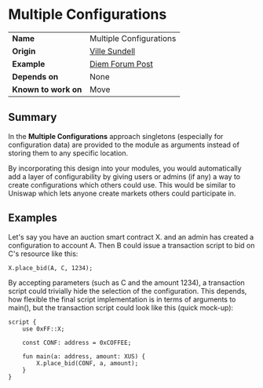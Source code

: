 # Multiple Configurations

|||
|-|-|
| **Name** | Multiple Configurations |
| **Origin** | [Ville Sundell](https://github.com/villesundell) |
| **Example** | [Diem Forum Post](https://web.archive.org/web/20211130211815/https://community.diem.com/t/multiple-configurations-approach-a-possible-design-pattern/3485) |
| **Depends on** | None |
| **Known to work on** | Move |

## Summary

In the **Multiple Configurations** approach singletons (especially for configuration data) are provided to the module as arguments instead of storing them to any specific location. 

By incorporating this design into your modules, you would automatically add a layer of configurability by giving users or admins (if any) a way to create configurations which others could use. This would be similar to Uniswap which lets anyone create markets others could participate in.

## Examples

Let's say you have an auction smart contract X. and an admin has created a configuration to account A. Then B could issue a transaction script to bid on C's resource like this:

    X.place_bid(A, C, 1234);

By accepting parameters (such as C and the amount 1234), a transaction script could trivially hide the selection of the configuration. This depends, how flexible the final script implementation is in terms of arguments to main(), but the transaction script could look like this (quick mock-up):

    script {
        use 0xFF::X;
        
        const CONF: address = 0xCOFFEE;

        fun main(a: address, amount: XUS) {
            X.place_bid(CONF, a, amount);
        }
    }
